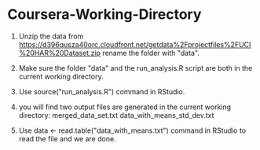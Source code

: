 # Coursera-Working-Directory

1. Unzip the data from https://d396qusza40orc.cloudfront.net/getdata%2Fprojectfiles%2FUCI%20HAR%20Dataset.zip rename the folder with "data".

2. Make sure the folder "data" and the run_analysis.R script are both in the current working directory.

3. Use source("run_analysis.R") command in RStudio.

4. you will find two output files are generated in the current working directory:
merged_data_set.txt 
data_with_means_std_dev.txt 

5. Use data <- read.table("data_with_means.txt") command in RStudio to read the file and we are done.

